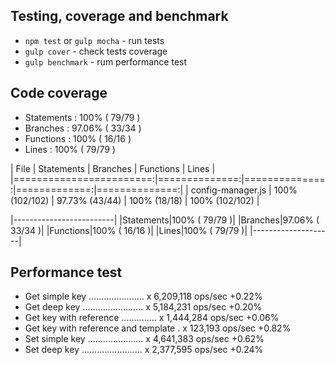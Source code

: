 ## Testing, coverage and benchmark

* `npm test` or `gulp mocha` - run tests
* `gulp cover` - check tests coverage
* `gulp benchmark` - rum performance test
 
## Code coverage

* Statements   : 100% ( 79/79 )
* Branches     : 97.06% ( 33/34 )
* Functions    : 100% ( 16/16 )
* Lines        : 100% ( 79/79 )



| File | Statements | Branches | Functions | Lines |
|========================:|==============:|==============:|=============:|==============:|
| config-manager.js | 100% (102/102) | 97.73% (43/44) | 100% (18/18) | 100% (102/102) |



|-------------------------|
|Statements|100% ( 79/79 )|
|Branches|97.06% ( 33/34 )|
|Functions|100% ( 16/16 )|
|Lines|100% ( 79/79 )|
|--------------------|

## Performance test

* Get simple key ...................... x 6,209,118 ops/sec +0.22%
* Get deep key ........................ x 5,184,231 ops/sec +0.20%
* Get key with reference .............. x 1,444,284 ops/sec +0.06%
* Get key with reference and template . x 123,193 ops/sec +0.82%
* Set simple key ...................... x 4,641,383 ops/sec +0.62%
* Set deep key ........................ x 2,377,595 ops/sec +0.24%
